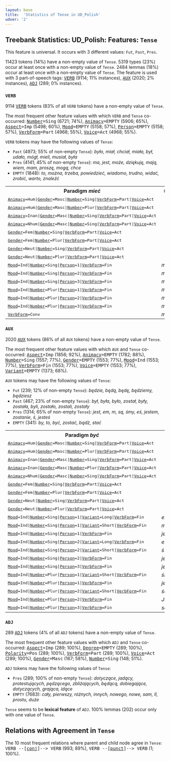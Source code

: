 ```yaml
---
layout: base
title:  'Statistics of Tense in UD_Polish'
udver: '2'
---
```


## Treebank Statistics: UD_Polish: Features: `Tense`

This feature is universal.
It occurs with 3 different values: `Fut`, `Past`, `Pres`.

11423 tokens (14%) have a non-empty value of `Tense`.
5319 types (23%) occur at least once with a non-empty value of `Tense`.
2484 lemmas (18%) occur at least once with a non-empty value of `Tense`.
The feature is used with 3 part-of-speech tags: <tt><a href="pl-pos-VERB.html">VERB</a></tt> (9114; 11% instances), <tt><a href="pl-pos-AUX.html">AUX</a></tt> (2020; 2% instances), <tt><a href="pl-pos-ADJ.html">ADJ</a></tt> (289; 0% instances).

### `VERB`

9114 <tt><a href="pl-pos-VERB.html">VERB</a></tt> tokens (83% of all `VERB` tokens) have a non-empty value of `Tense`.

The most frequent other feature values with which `VERB` and `Tense` co-occurred: <tt><a href="pl-feat-Number.html">Number</a></tt><tt>=Sing</tt> (6721; 74%), <tt><a href="pl-feat-Animacy.html">Animacy</a></tt><tt>=EMPTY</tt> (5906; 65%), <tt><a href="pl-feat-Aspect.html">Aspect</a></tt><tt>=Imp</tt> (5498; 60%), <tt><a href="pl-feat-Mood.html">Mood</a></tt><tt>=EMPTY</tt> (5158; 57%), <tt><a href="pl-feat-Person.html">Person</a></tt><tt>=EMPTY</tt> (5158; 57%), <tt><a href="pl-feat-VerbForm.html">VerbForm</a></tt><tt>=Part</tt> (4968; 55%), <tt><a href="pl-feat-Voice.html">Voice</a></tt><tt>=Act</tt> (4968; 55%).

`VERB` tokens may have the following values of `Tense`:

* `Past` (4973; 55% of non-empty `Tense`): <em>było, miał, chciał, miała, był, udało, mógł, mieli, musiał, była</em>
* `Pres` (4141; 45% of non-empty `Tense`): <em>ma, jest, może, dziękuję, mają, wiem, mam, proszę, mogą, chce</em>
* `EMPTY` (1848): <em>to, można, trzeba, powiedzieć, wiadomo, trudno, widać, zrobić, warto, znaleźć</em>

<table>
  <tr><th>Paradigm <i>mieć</i></th><th><tt>Pres</tt></th><th><tt>Past</tt></th></tr>
  <tr><td><tt><tt><a href="pl-feat-Animacy.html">Animacy</a></tt><tt>=Hum</tt>|<tt><a href="pl-feat-Gender.html">Gender</a></tt><tt>=Masc</tt>|<tt><a href="pl-feat-Number.html">Number</a></tt><tt>=Sing</tt>|<tt><a href="pl-feat-VerbForm.html">VerbForm</a></tt><tt>=Part</tt>|<tt><a href="pl-feat-Voice.html">Voice</a></tt><tt>=Act</tt></tt></td><td></td><td><em>miał</em></td></tr>
  <tr><td><tt><tt><a href="pl-feat-Animacy.html">Animacy</a></tt><tt>=Hum</tt>|<tt><a href="pl-feat-Gender.html">Gender</a></tt><tt>=Masc</tt>|<tt><a href="pl-feat-Number.html">Number</a></tt><tt>=Plur</tt>|<tt><a href="pl-feat-VerbForm.html">VerbForm</a></tt><tt>=Part</tt>|<tt><a href="pl-feat-Voice.html">Voice</a></tt><tt>=Act</tt></tt></td><td></td><td><em>mieli</em></td></tr>
  <tr><td><tt><tt><a href="pl-feat-Animacy.html">Animacy</a></tt><tt>=Inan</tt>|<tt><a href="pl-feat-Gender.html">Gender</a></tt><tt>=Masc</tt>|<tt><a href="pl-feat-Number.html">Number</a></tt><tt>=Sing</tt>|<tt><a href="pl-feat-VerbForm.html">VerbForm</a></tt><tt>=Part</tt>|<tt><a href="pl-feat-Voice.html">Voice</a></tt><tt>=Act</tt></tt></td><td></td><td><em>miał</em></td></tr>
  <tr><td><tt><tt><a href="pl-feat-Animacy.html">Animacy</a></tt><tt>=Nhum</tt>|<tt><a href="pl-feat-Gender.html">Gender</a></tt><tt>=Masc</tt>|<tt><a href="pl-feat-Number.html">Number</a></tt><tt>=Sing</tt>|<tt><a href="pl-feat-VerbForm.html">VerbForm</a></tt><tt>=Part</tt>|<tt><a href="pl-feat-Voice.html">Voice</a></tt><tt>=Act</tt></tt></td><td></td><td><em>miał</em></td></tr>
  <tr><td><tt><tt><a href="pl-feat-Gender.html">Gender</a></tt><tt>=Fem</tt>|<tt><a href="pl-feat-Number.html">Number</a></tt><tt>=Sing</tt>|<tt><a href="pl-feat-VerbForm.html">VerbForm</a></tt><tt>=Part</tt>|<tt><a href="pl-feat-Voice.html">Voice</a></tt><tt>=Act</tt></tt></td><td></td><td><em>miała</em></td></tr>
  <tr><td><tt><tt><a href="pl-feat-Gender.html">Gender</a></tt><tt>=Fem</tt>|<tt><a href="pl-feat-Number.html">Number</a></tt><tt>=Plur</tt>|<tt><a href="pl-feat-VerbForm.html">VerbForm</a></tt><tt>=Part</tt>|<tt><a href="pl-feat-Voice.html">Voice</a></tt><tt>=Act</tt></tt></td><td></td><td><em>miały</em></td></tr>
  <tr><td><tt><tt><a href="pl-feat-Gender.html">Gender</a></tt><tt>=Neut</tt>|<tt><a href="pl-feat-Number.html">Number</a></tt><tt>=Sing</tt>|<tt><a href="pl-feat-VerbForm.html">VerbForm</a></tt><tt>=Part</tt>|<tt><a href="pl-feat-Voice.html">Voice</a></tt><tt>=Act</tt></tt></td><td></td><td><em>miało</em></td></tr>
  <tr><td><tt><tt><a href="pl-feat-Gender.html">Gender</a></tt><tt>=Neut</tt>|<tt><a href="pl-feat-Number.html">Number</a></tt><tt>=Plur</tt>|<tt><a href="pl-feat-VerbForm.html">VerbForm</a></tt><tt>=Part</tt>|<tt><a href="pl-feat-Voice.html">Voice</a></tt><tt>=Act</tt></tt></td><td></td><td><em>miały</em></td></tr>
  <tr><td><tt><tt><a href="pl-feat-Mood.html">Mood</a></tt><tt>=Ind</tt>|<tt><a href="pl-feat-Number.html">Number</a></tt><tt>=Sing</tt>|<tt><a href="pl-feat-Person.html">Person</a></tt><tt>=1</tt>|<tt><a href="pl-feat-VerbForm.html">VerbForm</a></tt><tt>=Fin</tt></tt></td><td><em>mam</em></td><td></td></tr>
  <tr><td><tt><tt><a href="pl-feat-Mood.html">Mood</a></tt><tt>=Ind</tt>|<tt><a href="pl-feat-Number.html">Number</a></tt><tt>=Sing</tt>|<tt><a href="pl-feat-Person.html">Person</a></tt><tt>=2</tt>|<tt><a href="pl-feat-VerbForm.html">VerbForm</a></tt><tt>=Fin</tt></tt></td><td><em>masz</em></td><td></td></tr>
  <tr><td><tt><tt><a href="pl-feat-Mood.html">Mood</a></tt><tt>=Ind</tt>|<tt><a href="pl-feat-Number.html">Number</a></tt><tt>=Sing</tt>|<tt><a href="pl-feat-Person.html">Person</a></tt><tt>=3</tt>|<tt><a href="pl-feat-VerbForm.html">VerbForm</a></tt><tt>=Fin</tt></tt></td><td><em>ma</em></td><td></td></tr>
  <tr><td><tt><tt><a href="pl-feat-Mood.html">Mood</a></tt><tt>=Ind</tt>|<tt><a href="pl-feat-Number.html">Number</a></tt><tt>=Plur</tt>|<tt><a href="pl-feat-Person.html">Person</a></tt><tt>=1</tt>|<tt><a href="pl-feat-VerbForm.html">VerbForm</a></tt><tt>=Fin</tt></tt></td><td><em>mamy</em></td><td></td></tr>
  <tr><td><tt><tt><a href="pl-feat-Mood.html">Mood</a></tt><tt>=Ind</tt>|<tt><a href="pl-feat-Number.html">Number</a></tt><tt>=Plur</tt>|<tt><a href="pl-feat-Person.html">Person</a></tt><tt>=2</tt>|<tt><a href="pl-feat-VerbForm.html">VerbForm</a></tt><tt>=Fin</tt></tt></td><td><em>macie</em></td><td></td></tr>
  <tr><td><tt><tt><a href="pl-feat-Mood.html">Mood</a></tt><tt>=Ind</tt>|<tt><a href="pl-feat-Number.html">Number</a></tt><tt>=Plur</tt>|<tt><a href="pl-feat-Person.html">Person</a></tt><tt>=3</tt>|<tt><a href="pl-feat-VerbForm.html">VerbForm</a></tt><tt>=Fin</tt></tt></td><td><em>mają</em></td><td></td></tr>
  <tr><td><tt><tt><a href="pl-feat-VerbForm.html">VerbForm</a></tt><tt>=Conv</tt></tt></td><td><em>mając</em></td><td></td></tr>
</table>

### `AUX`

2020 <tt><a href="pl-pos-AUX.html">AUX</a></tt> tokens (86% of all `AUX` tokens) have a non-empty value of `Tense`.

The most frequent other feature values with which `AUX` and `Tense` co-occurred: <tt><a href="pl-feat-Aspect.html">Aspect</a></tt><tt>=Imp</tt> (1856; 92%), <tt><a href="pl-feat-Animacy.html">Animacy</a></tt><tt>=EMPTY</tt> (1782; 88%), <tt><a href="pl-feat-Number.html">Number</a></tt><tt>=Sing</tt> (1557; 77%), <tt><a href="pl-feat-Gender.html">Gender</a></tt><tt>=EMPTY</tt> (1553; 77%), <tt><a href="pl-feat-Mood.html">Mood</a></tt><tt>=Ind</tt> (1553; 77%), <tt><a href="pl-feat-VerbForm.html">VerbForm</a></tt><tt>=Fin</tt> (1553; 77%), <tt><a href="pl-feat-Voice.html">Voice</a></tt><tt>=EMPTY</tt> (1553; 77%), <tt><a href="pl-feat-Variant.html">Variant</a></tt><tt>=EMPTY</tt> (1373; 68%).

`AUX` tokens may have the following values of `Tense`:

* `Fut` (239; 12% of non-empty `Tense`): <em>będzie, będą, będę, będziemy, będziesz</em>
* `Past` (467; 23% of non-empty `Tense`): <em>był, była, było, został, były, została, byli, zostało, zostali, zostały</em>
* `Pres` (1314; 65% of non-empty `Tense`): <em>jest, em, m, są, śmy, eś, jestem, zostanie, ś, jesteś</em>
* `EMPTY` (341): <em>by, to, być, zostać, bądź, stać</em>

<table>
  <tr><th>Paradigm <i>być</i></th><th><tt>Pres</tt></th><th><tt>Fut</tt></th><th><tt>Past</tt></th></tr>
  <tr><td><tt><tt><a href="pl-feat-Animacy.html">Animacy</a></tt><tt>=Hum</tt>|<tt><a href="pl-feat-Gender.html">Gender</a></tt><tt>=Masc</tt>|<tt><a href="pl-feat-Number.html">Number</a></tt><tt>=Sing</tt>|<tt><a href="pl-feat-VerbForm.html">VerbForm</a></tt><tt>=Part</tt>|<tt><a href="pl-feat-Voice.html">Voice</a></tt><tt>=Act</tt></tt></td><td></td><td></td><td><em>był</em></td></tr>
  <tr><td><tt><tt><a href="pl-feat-Animacy.html">Animacy</a></tt><tt>=Hum</tt>|<tt><a href="pl-feat-Gender.html">Gender</a></tt><tt>=Masc</tt>|<tt><a href="pl-feat-Number.html">Number</a></tt><tt>=Plur</tt>|<tt><a href="pl-feat-VerbForm.html">VerbForm</a></tt><tt>=Part</tt>|<tt><a href="pl-feat-Voice.html">Voice</a></tt><tt>=Act</tt></tt></td><td></td><td></td><td><em>byli</em></td></tr>
  <tr><td><tt><tt><a href="pl-feat-Animacy.html">Animacy</a></tt><tt>=Inan</tt>|<tt><a href="pl-feat-Gender.html">Gender</a></tt><tt>=Masc</tt>|<tt><a href="pl-feat-Number.html">Number</a></tt><tt>=Sing</tt>|<tt><a href="pl-feat-VerbForm.html">VerbForm</a></tt><tt>=Part</tt>|<tt><a href="pl-feat-Voice.html">Voice</a></tt><tt>=Act</tt></tt></td><td></td><td></td><td><em>był</em></td></tr>
  <tr><td><tt><tt><a href="pl-feat-Animacy.html">Animacy</a></tt><tt>=Inan</tt>|<tt><a href="pl-feat-Gender.html">Gender</a></tt><tt>=Masc</tt>|<tt><a href="pl-feat-Number.html">Number</a></tt><tt>=Plur</tt>|<tt><a href="pl-feat-VerbForm.html">VerbForm</a></tt><tt>=Part</tt>|<tt><a href="pl-feat-Voice.html">Voice</a></tt><tt>=Act</tt></tt></td><td></td><td></td><td><em>były</em></td></tr>
  <tr><td><tt><tt><a href="pl-feat-Animacy.html">Animacy</a></tt><tt>=Nhum</tt>|<tt><a href="pl-feat-Gender.html">Gender</a></tt><tt>=Masc</tt>|<tt><a href="pl-feat-Number.html">Number</a></tt><tt>=Sing</tt>|<tt><a href="pl-feat-VerbForm.html">VerbForm</a></tt><tt>=Part</tt>|<tt><a href="pl-feat-Voice.html">Voice</a></tt><tt>=Act</tt></tt></td><td></td><td></td><td><em>był</em></td></tr>
  <tr><td><tt><tt><a href="pl-feat-Gender.html">Gender</a></tt><tt>=Fem</tt>|<tt><a href="pl-feat-Number.html">Number</a></tt><tt>=Sing</tt>|<tt><a href="pl-feat-VerbForm.html">VerbForm</a></tt><tt>=Part</tt>|<tt><a href="pl-feat-Voice.html">Voice</a></tt><tt>=Act</tt></tt></td><td></td><td></td><td><em>była</em></td></tr>
  <tr><td><tt><tt><a href="pl-feat-Gender.html">Gender</a></tt><tt>=Fem</tt>|<tt><a href="pl-feat-Number.html">Number</a></tt><tt>=Plur</tt>|<tt><a href="pl-feat-VerbForm.html">VerbForm</a></tt><tt>=Part</tt>|<tt><a href="pl-feat-Voice.html">Voice</a></tt><tt>=Act</tt></tt></td><td></td><td></td><td><em>były</em></td></tr>
  <tr><td><tt><tt><a href="pl-feat-Gender.html">Gender</a></tt><tt>=Neut</tt>|<tt><a href="pl-feat-Number.html">Number</a></tt><tt>=Sing</tt>|<tt><a href="pl-feat-VerbForm.html">VerbForm</a></tt><tt>=Part</tt>|<tt><a href="pl-feat-Voice.html">Voice</a></tt><tt>=Act</tt></tt></td><td></td><td></td><td><em>było</em></td></tr>
  <tr><td><tt><tt><a href="pl-feat-Gender.html">Gender</a></tt><tt>=Neut</tt>|<tt><a href="pl-feat-Number.html">Number</a></tt><tt>=Plur</tt>|<tt><a href="pl-feat-VerbForm.html">VerbForm</a></tt><tt>=Part</tt>|<tt><a href="pl-feat-Voice.html">Voice</a></tt><tt>=Act</tt></tt></td><td></td><td></td><td><em>były</em></td></tr>
  <tr><td><tt><tt><a href="pl-feat-Mood.html">Mood</a></tt><tt>=Ind</tt>|<tt><a href="pl-feat-Number.html">Number</a></tt><tt>=Sing</tt>|<tt><a href="pl-feat-Person.html">Person</a></tt><tt>=1</tt>|<tt><a href="pl-feat-Variant.html">Variant</a></tt><tt>=Long</tt>|<tt><a href="pl-feat-VerbForm.html">VerbForm</a></tt><tt>=Fin</tt></tt></td><td><em>em</em></td><td></td><td></td></tr>
  <tr><td><tt><tt><a href="pl-feat-Mood.html">Mood</a></tt><tt>=Ind</tt>|<tt><a href="pl-feat-Number.html">Number</a></tt><tt>=Sing</tt>|<tt><a href="pl-feat-Person.html">Person</a></tt><tt>=1</tt>|<tt><a href="pl-feat-Variant.html">Variant</a></tt><tt>=Short</tt>|<tt><a href="pl-feat-VerbForm.html">VerbForm</a></tt><tt>=Fin</tt></tt></td><td><em>m</em></td><td></td><td></td></tr>
  <tr><td><tt><tt><a href="pl-feat-Mood.html">Mood</a></tt><tt>=Ind</tt>|<tt><a href="pl-feat-Number.html">Number</a></tt><tt>=Sing</tt>|<tt><a href="pl-feat-Person.html">Person</a></tt><tt>=1</tt>|<tt><a href="pl-feat-VerbForm.html">VerbForm</a></tt><tt>=Fin</tt></tt></td><td><em>jestem</em></td><td><em>będę</em></td><td></td></tr>
  <tr><td><tt><tt><a href="pl-feat-Mood.html">Mood</a></tt><tt>=Ind</tt>|<tt><a href="pl-feat-Number.html">Number</a></tt><tt>=Sing</tt>|<tt><a href="pl-feat-Person.html">Person</a></tt><tt>=2</tt>|<tt><a href="pl-feat-Variant.html">Variant</a></tt><tt>=Long</tt>|<tt><a href="pl-feat-VerbForm.html">VerbForm</a></tt><tt>=Fin</tt></tt></td><td><em>eś</em></td><td></td><td></td></tr>
  <tr><td><tt><tt><a href="pl-feat-Mood.html">Mood</a></tt><tt>=Ind</tt>|<tt><a href="pl-feat-Number.html">Number</a></tt><tt>=Sing</tt>|<tt><a href="pl-feat-Person.html">Person</a></tt><tt>=2</tt>|<tt><a href="pl-feat-Variant.html">Variant</a></tt><tt>=Short</tt>|<tt><a href="pl-feat-VerbForm.html">VerbForm</a></tt><tt>=Fin</tt></tt></td><td><em>ś</em></td><td></td><td></td></tr>
  <tr><td><tt><tt><a href="pl-feat-Mood.html">Mood</a></tt><tt>=Ind</tt>|<tt><a href="pl-feat-Number.html">Number</a></tt><tt>=Sing</tt>|<tt><a href="pl-feat-Person.html">Person</a></tt><tt>=2</tt>|<tt><a href="pl-feat-VerbForm.html">VerbForm</a></tt><tt>=Fin</tt></tt></td><td><em>jesteś</em></td><td><em>będziesz</em></td><td></td></tr>
  <tr><td><tt><tt><a href="pl-feat-Mood.html">Mood</a></tt><tt>=Ind</tt>|<tt><a href="pl-feat-Number.html">Number</a></tt><tt>=Sing</tt>|<tt><a href="pl-feat-Person.html">Person</a></tt><tt>=3</tt>|<tt><a href="pl-feat-VerbForm.html">VerbForm</a></tt><tt>=Fin</tt></tt></td><td><em>jest</em></td><td><em>będzie</em></td><td></td></tr>
  <tr><td><tt><tt><a href="pl-feat-Mood.html">Mood</a></tt><tt>=Ind</tt>|<tt><a href="pl-feat-Number.html">Number</a></tt><tt>=Plur</tt>|<tt><a href="pl-feat-Person.html">Person</a></tt><tt>=1</tt>|<tt><a href="pl-feat-Variant.html">Variant</a></tt><tt>=Short</tt>|<tt><a href="pl-feat-VerbForm.html">VerbForm</a></tt><tt>=Fin</tt></tt></td><td><em>śmy</em></td><td></td><td></td></tr>
  <tr><td><tt><tt><a href="pl-feat-Mood.html">Mood</a></tt><tt>=Ind</tt>|<tt><a href="pl-feat-Number.html">Number</a></tt><tt>=Plur</tt>|<tt><a href="pl-feat-Person.html">Person</a></tt><tt>=1</tt>|<tt><a href="pl-feat-VerbForm.html">VerbForm</a></tt><tt>=Fin</tt></tt></td><td><em>jesteśmy</em></td><td><em>będziemy</em></td><td></td></tr>
  <tr><td><tt><tt><a href="pl-feat-Mood.html">Mood</a></tt><tt>=Ind</tt>|<tt><a href="pl-feat-Number.html">Number</a></tt><tt>=Plur</tt>|<tt><a href="pl-feat-Person.html">Person</a></tt><tt>=2</tt>|<tt><a href="pl-feat-Variant.html">Variant</a></tt><tt>=Short</tt>|<tt><a href="pl-feat-VerbForm.html">VerbForm</a></tt><tt>=Fin</tt></tt></td><td><em>ście</em></td><td></td><td></td></tr>
  <tr><td><tt><tt><a href="pl-feat-Mood.html">Mood</a></tt><tt>=Ind</tt>|<tt><a href="pl-feat-Number.html">Number</a></tt><tt>=Plur</tt>|<tt><a href="pl-feat-Person.html">Person</a></tt><tt>=2</tt>|<tt><a href="pl-feat-VerbForm.html">VerbForm</a></tt><tt>=Fin</tt></tt></td><td><em>Jesteście</em></td><td></td><td></td></tr>
  <tr><td><tt><tt><a href="pl-feat-Mood.html">Mood</a></tt><tt>=Ind</tt>|<tt><a href="pl-feat-Number.html">Number</a></tt><tt>=Plur</tt>|<tt><a href="pl-feat-Person.html">Person</a></tt><tt>=3</tt>|<tt><a href="pl-feat-VerbForm.html">VerbForm</a></tt><tt>=Fin</tt></tt></td><td><em>są</em></td><td><em>będą</em></td><td></td></tr>
</table>

### `ADJ`

289 <tt><a href="pl-pos-ADJ.html">ADJ</a></tt> tokens (4% of all `ADJ` tokens) have a non-empty value of `Tense`.

The most frequent other feature values with which `ADJ` and `Tense` co-occurred: <tt><a href="pl-feat-Aspect.html">Aspect</a></tt><tt>=Imp</tt> (289; 100%), <tt><a href="pl-feat-Degree.html">Degree</a></tt><tt>=EMPTY</tt> (289; 100%), <tt><a href="pl-feat-Polarity.html">Polarity</a></tt><tt>=Pos</tt> (289; 100%), <tt><a href="pl-feat-VerbForm.html">VerbForm</a></tt><tt>=Part</tt> (289; 100%), <tt><a href="pl-feat-Voice.html">Voice</a></tt><tt>=Act</tt> (289; 100%), <tt><a href="pl-feat-Gender.html">Gender</a></tt><tt>=Masc</tt> (167; 58%), <tt><a href="pl-feat-Number.html">Number</a></tt><tt>=Sing</tt> (148; 51%).

`ADJ` tokens may have the following values of `Tense`:

* `Pres` (289; 100% of non-empty `Tense`): <em>dotyczące, jadący, protestujących, pędzącego, zbliżających, będącą, dobiegające, dotyczących, grająca, idące</em>
* `EMPTY` (7683): <em>cały, pierwszy, różnych, innych, nowego, nowe, sam, II, prostu, duże</em>

`Tense` seems to be **lexical feature** of `ADJ`. 100% lemmas (202) occur only with one value of `Tense`.

## Relations with Agreement in `Tense`

The 10 most frequent relations where parent and child node agree in `Tense`:
<tt>VERB --[<tt><a href="pl-dep-conj.html">conj</a></tt>]--> VERB</tt> (993; 89%),
<tt>VERB --[<tt><a href="pl-dep-punct.html">punct</a></tt>]--> VERB</tt> (1; 100%).

